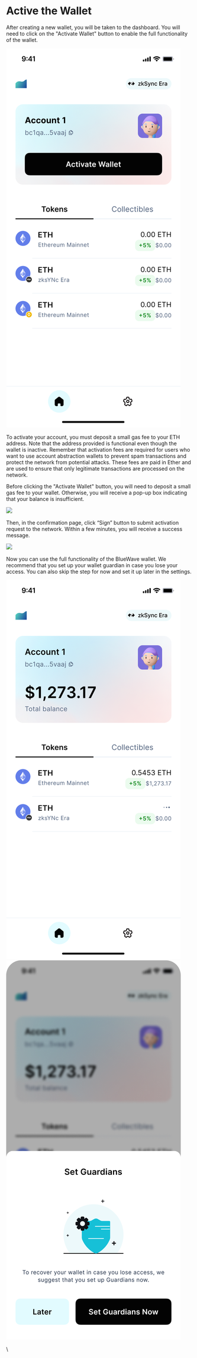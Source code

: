 # Active the Wallet

After creating a new wallet, you will be taken to the dashboard. You will need to click on the "Activate Wallet" button to enable the full functionality of the wallet.&#x20;

![](<../.gitbook/assets/image (12).png>)

To activate your account, you must deposit a small gas fee to your ETH address. Note that the address provided is functional even though the wallet is inactive. Remember that activation fees are required for users who want to use account abstraction wallets to prevent spam transactions and protect the network from potential attacks. These fees are paid in Ether and are used to ensure that only legitimate transactions are processed on the network.



Before clicking the "Activate Wallet" button,  you will need to deposit a small gas fee to your wallet. Otherwise, you will receive a pop-up box indicating that your balance is insufficient.

![](https://lh6.googleusercontent.com/2YJ-sz7sG7XtBXhQtSvpm3oZ7MmLfMGvKqYXptCjvlGBKTVQWOIwmTcqfPlbdeVGTEceQpapeq\_6ML1-Xn6LnPBFiouIcUTfLyffcC1aiBVy1GWFviLMoxAuLc9Uo3o35MMHNo2KLzwgJ3TEF7XR8MU)



Then, in the confirmation page, click “Sign” button to submit activation request to the network. Within a few minutes, you will receive a success message.

![](https://lh5.googleusercontent.com/V0SSCotba80EUi4dXeB17bNzU5iXTOfTDhFur-SSjpJBMJE3oFEUARc\_J7tnUKRn4nrJFuKXM8oPteQks5mHX4upEAG04M6r\_KjX\_ToHdWKijOBw04hbsyb9l0Ac-2UJQcXcZ6dKRacMo5RELIUxaIw)

Now you can use the full functionality of the BlueWave wallet. We recommend that you set up your wallet guardian in case you lose your access. You can also skip the step for now and set it up later in the settings.

![](<../.gitbook/assets/image (14).png>)![](<../.gitbook/assets/image (15).png>)

\
